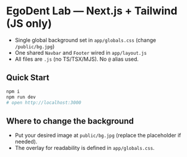# EgoDent Lab — Next.js + Tailwind (JS only)

- Single global background set in `app/globals.css` (change `/public/bg.jpg`)
- One shared `Navbar` and `Footer` wired in `app/layout.js`
- All files are `.js` (no TS/TSX/MJS). No `@` alias used.

## Quick Start
```bash
npm i
npm run dev
# open http://localhost:3000
```

## Where to change the background
- Put your desired image at `public/bg.jpg` (replace the placeholder if needed).
- The overlay for readability is defined in `app/globals.css`.
